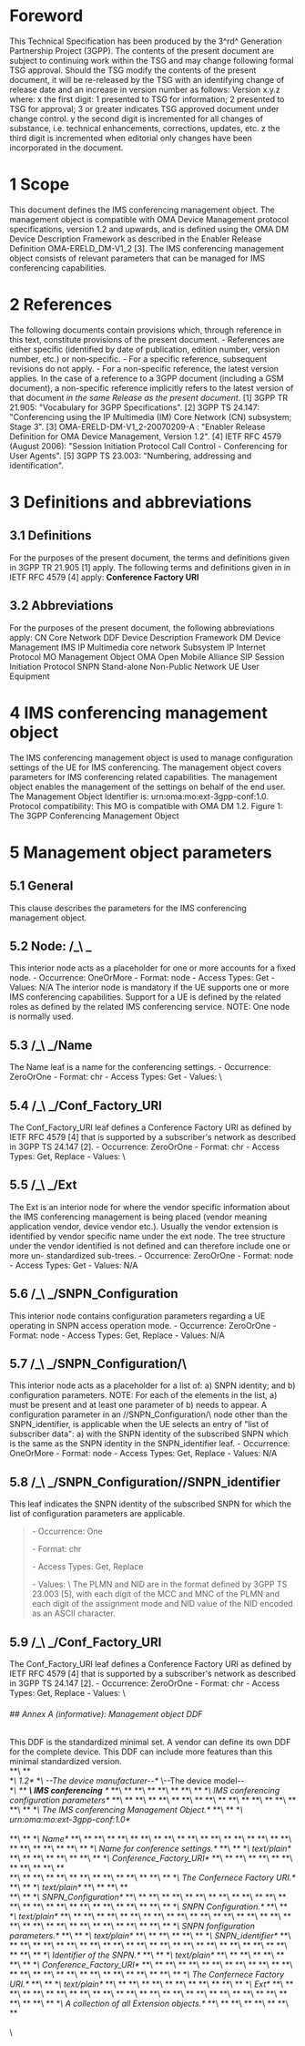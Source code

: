 # Foreword
This Technical Specification has been produced by the 3^rd^ Generation
Partnership Project (3GPP).
The contents of the present document are subject to continuing work within the
TSG and may change following formal TSG approval. Should the TSG modify the
contents of the present document, it will be re-released by the TSG with an
identifying change of release date and an increase in version number as
follows:
Version x.y.z
where:
x the first digit:
1 presented to TSG for information;
2 presented to TSG for approval;
3 or greater indicates TSG approved document under change control.
y the second digit is incremented for all changes of substance, i.e. technical
enhancements, corrections, updates, etc.
z the third digit is incremented when editorial only changes have been
incorporated in the document.
# 1 Scope
This document defines the IMS conferencing management object. The management
object is compatible with OMA Device Management protocol specifications,
version 1.2 and upwards, and is defined using the OMA DM Device Description
Framework as described in the Enabler Release Definition OMA-ERELD_DM-V1_2
[3].
The IMS conferencing management object consists of relevant parameters that
can be managed for IMS conferencing capabilities.
# 2 References
The following documents contain provisions which, through reference in this
text, constitute provisions of the present document.
\- References are either specific (identified by date of publication, edition
number, version number, etc.) or non‑specific.
\- For a specific reference, subsequent revisions do not apply.
\- For a non-specific reference, the latest version applies. In the case of a
reference to a 3GPP document (including a GSM document), a non-specific
reference implicitly refers to the latest version of that document _in the
same Release as the present document_.
[1] 3GPP TR 21.905: \"Vocabulary for 3GPP Specifications\".
[2] 3GPP TS 24.147: \"Conferencing using the IP Multimedia (IM) Core Network
(CN) subsystem; Stage 3\".
[3] OMA-ERELD-DM-V1_2-20070209-A : \"Enabler Release Definition for OMA Device
Management, Version 1.2\".
[4] IETF RFC 4579 (August 2006): \"Session Initiation Protocol Call Control -
Conferencing for User Agents\".
[5] 3GPP TS 23.003: \"Numbering, addressing and identification\".
# 3 Definitions and abbreviations
## 3.1 Definitions
For the purposes of the present document, the terms and definitions given in
3GPP TR 21.905 [1] apply.
The following terms and definitions given in in IETF RFC 4579 [4] apply:
**Conference Factory URI**
## 3.2 Abbreviations
For the purposes of the present document, the following abbreviations apply:
CN Core Network
DDF Device Description Framework
DM Device Management
IMS IP Multimedia core network Subsystem
IP Internet Protocol
MO Management Object
OMA Open Mobile Alliance
SIP Session Initiation Protocol
SNPN Stand-alone Non-Public Network
UE User Equipment
# 4 IMS conferencing management object
The IMS conferencing management object is used to manage configuration
settings of the UE for IMS conferencing. The management object covers
parameters for IMS conferencing related capabilities. The management object
enables the management of the settings on behalf of the end user.
The Management Object Identifier is: urn:oma:mo:ext-3gpp-conf:1.0.
Protocol compatibility: This MO is compatible with OMA DM 1.2.
Figure 1: The 3GPP Conferencing Management Object
# 5 Management object parameters
## 5.1 General
This clause describes the parameters for the IMS conferencing management
object.
## 5.2 Node: /_\ _
This interior node acts as a placeholder for one or more accounts for a fixed
node.
\- Occurrence: OneOrMore
\- Format: node
\- Access Types: Get
\- Values: N/A
The interior node is mandatory if the UE supports one or more IMS conferencing
capabilities. Support for a UE is defined by the related roles as defined by
the related IMS conferencing service.
NOTE: One node is normally used.
## 5.3 /_\ _/Name
The Name leaf is a name for the conferencing settings.
\- Occurrence: ZeroOrOne
\- Format: chr
\- Access Types: Get
\- Values: \
## 5.4 /_\ _/Conf_Factory_URI
The Conf_Factory_URI leaf defines a Conference Factory URI as defined by IETF
RFC 4579 [4] that is supported by a subscriber\'s network as described in 3GPP
TS 24.147 [2].
\- Occurrence: ZeroOrOne
\- Format: chr
\- Access Types: Get, Replace
\- Values: \
## 5.5 /_\ _/Ext
The Ext is an interior node for where the vendor specific information about
the IMS conferencing management is being placed (vendor meaning application
vendor, device vendor etc.). Usually the vendor extension is identified by
vendor specific name under the ext node. The tree structure under the vendor
identified is not defined and can therefore include one or more un-
standardized sub-trees.
\- Occurrence: ZeroOrOne
\- Format: node
\- Access Types: Get
\- Values: N/A
## 5.6 /_\ _/SNPN_Configuration
This interior node contains configuration parameters regarding a UE operating
in SNPN access operation mode.
\- Occurrence: ZeroOrOne
\- Format: node
\- Access Types: Get, Replace
\- Values: N/A
## 5.7 /_\ _/SNPN_Configuration/\
This interior node acts as a placeholder for a list of:
a) SNPN identity; and
b) configuration parameters.
NOTE: For each of the elements in the list, a) must be present and at least
one parameter of b) needs to appear.
A configuration parameter in an /\/SNPN_Configuration/\ node other than
the SNPN_identifier, is applicable when the UE selects an entry of \"list of
subscriber data\":
a) with the SNPN identity of the subscribed SNPN which is the same as the SNPN
identity in the SNPN_identifier leaf.
\- Occurrence: OneOrMore
\- Format: node
\- Access Types: Get, Replace
\- Values: N/A
## 5.8 /_\ _/SNPN_Configuration/\/SNPN_identifier
This leaf indicates the SNPN identity of the subscribed SNPN for which the
list of configuration parameters are applicable.
> \- Occurrence: One
>
> \- Format: chr
>
> \- Access Types: Get, Replace
>
> \- Values: \\
The PLMN and NID are in the format defined by 3GPP TS 23.003 [5], with each
digit of the MCC and MNC of the PLMN and each digit of the assignment mode and
NID value of the NID encoded as an ASCII character.
## 5.9 /_\ _/Conf_Factory_URI
The Conf_Factory_URI leaf defines a Conference Factory URI as defined by IETF
RFC 4579 [4] that is supported by a subscriber\'s network as described in 3GPP
TS 24.147 [2].
\- Occurrence: ZeroOrOne
\- Format: chr
\- Access Types: Get, Replace
\- Values: \
###### ## Annex A (informative): Management object DDF
This DDF is the standardized minimal set. A vendor can define its own DDF for
the complete device. This DDF can include more features than this minimal
standardized version.
\
**\ **
\
**\ 1.2\**
**\ \--The device manufacturer--\**
\\--The device model--\
**\ **
**\  IMS conferencing** \**
**\ **
**\ **
**\ **
**\ **
**\ IMS conferencing configuration parameters\**
**\ **
**\ **
**\ **
**\ **
**\ **
**\ **
**\ **
**\ **
**\ **
**\ The IMS conferencing Management Object.\**
**\ **
**\ urn:oma:mo:ext-3gpp-conf:1.0\**
\
\
**\ **
**\ Name\**
**\ **
**\ **
**\ **
**\ **
**\ **
**\ **
**\ **
**\ **
**\ **
**\ **
**\ **
**\ **
**\ **
**\ Name for conference settings.\**
**\ **
**\ text/plain\**
**\ **
**\ **
**\ **
**\ **
**\ Conference_Factory_URI\**
**\ **
**\ **
**\ **
**\ **
**\ **
**\ **
\
**\ **
**\ **
**\ **
**\ **
**\ **
**\ **
**\ **
**\ The Confernece Factory URI.\**
**\ **
**\ text/plain\**
**\ **
**\ **
\
**\ **
**\ SNPN_Configuration\**
**\ **
**\ **
**\ **
**\ **
**\ **
**\ **
**\ **
**\ **
**\ **
**\ **
**\ **
**\ **
**\ **
**\ **
**\ SNPN Configuration.\**
**\ **
**\ text/plain\**
**\ **
**\ **
**\ **
**\ **
**\ **
**\ **
**\ **
**\ **
**\ **
**\ **
**\ **
**\ **
**\ **
**\ **
**\ **
**\ **
**\ **
**\ SNPN fonfiguration parameters.\**
**\ **
**\ text/plain\**
**\ **
**\ **
**\ **
**\ SNPN_identifier\**
**\ **
**\ **
**\ **
**\ **
**\ **
**\ **
**\ **
**\ **
**\ **
**\ **
**\ **
**\ **
**\ **
**\ **
**\ Identifier of the SNPN.\**
**\ **
**\ text/plain\**
**\ **
**\ **
**\ **
**\ **
**\ Conference_Factory_URI\**
**\ **
**\ **
**\ **
**\ **
**\ **
**\ **
**\ **
**\ **
**\ **
**\ **
**\ **
**\ **
**\ **
**\ **
**\ The Confernece Factory URI.\**
**\ **
**\ text/plain\**
**\ **
**\ **
**\ **
**\ **
**\ **
**\ **
**\ Ext\**
**\ **
**\ **
**\ **
**\ **
**\ **
**\ **
**\ **
**\ **
**\ **
**\ **
**\ **
**\ **
**\ **
**\ **
**\ **
**\ A collection of all Extension objects.\**
**\ **
**\ **
**\ **
**\ **
\
\
\
#